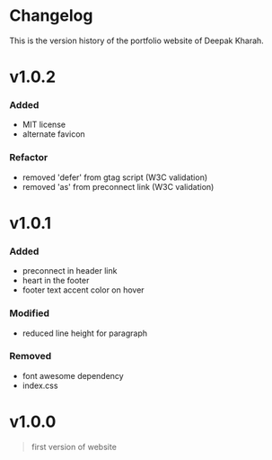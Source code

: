 # Changelog

This is the version history of the portfolio website of Deepak Kharah.

# v1.0.2

### Added

- MIT license
- alternate favicon

### Refactor

- removed 'defer' from gtag script (W3C validation)
- removed 'as' from preconnect link (W3C validation)

# v1.0.1

### Added

- preconnect in header link
- heart in the footer
- footer text accent color on hover

### Modified

- reduced line height for paragraph

### Removed

- font awesome dependency
- index.css

# v1.0.0

> first version of website
